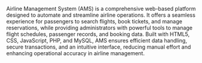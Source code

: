 Airline Management System (AMS) is a comprehensive web-based platform designed to automate and streamline airline operations. It offers a seamless experience for passengers to search flights, book tickets, and manage reservations, while providing administrators with powerful tools to manage flight schedules, passenger records, and booking data. Built with HTML5, CSS, JavaScript, PHP, and MySQL, AMS ensures efficient data handling, secure transactions, and an intuitive interface, reducing manual effort and enhancing operational accuracy in airline management.
